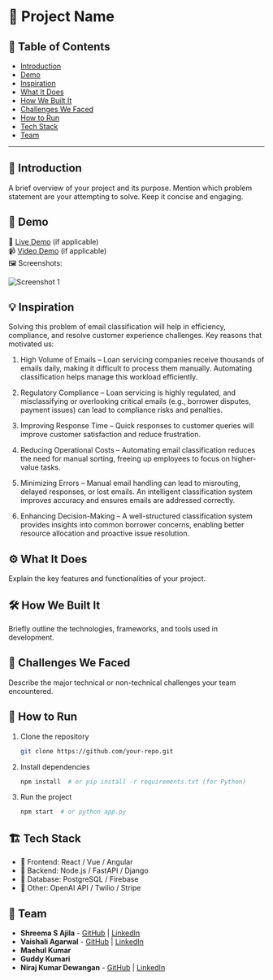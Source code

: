 # 🚀 Project Name

## 📌 Table of Contents
- [Introduction](#introduction)
- [Demo](#demo)
- [Inspiration](#inspiration)
- [What It Does](#what-it-does)
- [How We Built It](#how-we-built-it)
- [Challenges We Faced](#challenges-we-faced)
- [How to Run](#how-to-run)
- [Tech Stack](#tech-stack)
- [Team](#team)

---

## 🎯 Introduction
A brief overview of your project and its purpose. Mention which problem statement are your attempting to solve. Keep it concise and engaging.

## 🎥 Demo
🔗 [Live Demo](#) (if applicable)  
📹 [Video Demo](#) (if applicable)  
🖼️ Screenshots:

![Screenshot 1](link-to-image)

## 💡 Inspiration
Solving this problem of email classification will help in efficiency, compliance, and resolve customer experience challenges. Key reasons that motivated us:

1. High Volume of Emails – Loan servicing companies receive thousands of emails daily, making it difficult to process them manually. Automating classification helps manage this workload efficiently.

2. Regulatory Compliance – Loan servicing is highly regulated, and misclassifying or overlooking critical emails (e.g., borrower disputes, payment issues) can lead to compliance risks and penalties.

3. Improving Response Time – Quick responses to customer queries will improve customer satisfaction and reduce frustration.

4. Reducing Operational Costs – Automating email classification reduces the need for manual sorting, freeing up employees to focus on higher-value tasks.

5. Minimizing Errors – Manual email handling can lead to misrouting, delayed responses, or lost emails. An intelligent classification system improves accuracy and ensures emails are addressed correctly.

6. Enhancing Decision-Making – A well-structured classification system provides insights into common borrower concerns, enabling better resource allocation and proactive issue resolution.

## ⚙️ What It Does
Explain the key features and functionalities of your project.

## 🛠️ How We Built It
Briefly outline the technologies, frameworks, and tools used in development.

## 🚧 Challenges We Faced
Describe the major technical or non-technical challenges your team encountered.

## 🏃 How to Run
1. Clone the repository  
   ```sh
   git clone https://github.com/your-repo.git
   ```
2. Install dependencies  
   ```sh
   npm install  # or pip install -r requirements.txt (for Python)
   ```
3. Run the project  
   ```sh
   npm start  # or python app.py
   ```

## 🏗️ Tech Stack
- 🔹 Frontend: React / Vue / Angular
- 🔹 Backend: Node.js / FastAPI / Django
- 🔹 Database: PostgreSQL / Firebase
- 🔹 Other: OpenAI API / Twilio / Stripe

## 👥 Team
- **Shreema S Ajila** - [GitHub](#) | [LinkedIn](#)
- **Vaishali Agarwal** - [GitHub](#) | [LinkedIn](#)
- **Maehul Kumar**
- **Guddy Kumari**
- **Niraj Kumar Dewangan** - [GitHub](https://github.com/nirajdewangan) | [LinkedIn](https://www.linkedin.com/in/niraj-kumar-dewangan/)
